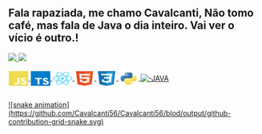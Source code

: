 ## Fala rapaziada, me chamo Cavalcanti, Não tomo café, mas fala de Java o dia inteiro. Vai ver o vício é outro.!

<div>
  <a href="https://github.com/Cavalcanti56">
  <img height="160em" src="https://github-readme-stats.vercel.app/api?username=Cavalcanti56&show_icons=true&theme=dark">
  <img height="160em" src="https://github-readme-stats.vercel.app/api/top-langs/?username=Cavalcanti56&hide_progress=true&theme=dark">
</div>



<div style="display: inline_block"><br>
  <img align="center" alt="-Js" height="30" width="40" src="https://raw.githubusercontent.com/devicons/devicon/master/icons/javascript/javascript-plain.svg">
  <img align="center" alt="-Ts" height="30" width="40" src="https://raw.githubusercontent.com/devicons/devicon/master/icons/typescript/typescript-plain.svg">
  <img align="center" alt="-React" height="30" width="40" src="https://raw.githubusercontent.com/devicons/devicon/master/icons/react/react-original.svg">
  <img align="center" alt="-HTML" height="30" width="40" src="https://raw.githubusercontent.com/devicons/devicon/master/icons/html5/html5-original.svg">
  <img align="center" alt="-CSS" height="30" width="40" src="https://raw.githubusercontent.com/devicons/devicon/master/icons/css3/css3-original.svg">
  <img align="center" alt="-Python" height="30" width="40" src="https://raw.githubusercontent.com/devicons/devicon/master/icons/python/python-original.svg">
  <img align="center" alt="-JAVA" height="30" width="40" src="https://cdn.jsdelivr.net/gh/devicons/devicon@latest/icons/java/java-plain.svg" >
</div>

##

<div>
![snake animation](https://github.com/Cavalcanti56/Cavalcanti56/blod/output/github-contribution-grid-snake.svg)
</div>

